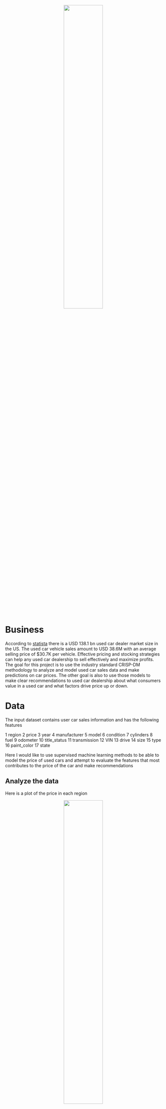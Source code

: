 <p align="center">
<img src = images/used-car.jpg width = 50%/>
</p>

# Business
According to [statista](https://www.statista.com/topics/9879/used-vehicles-in-the-united-states/#topicOverview) there is a USD 138.1 bn used car dealer market size in the US. The used car vehicle sales amount to USD 38.6M with an average selling price of \$30.7K per vehicle. Effective pricing and stocking strategies can help any used car dealership to sell effectively and maximize profits.
The goal for this project is to use the industry standard CRISP-DM methodology to analyze and model used car sales data and make predictions on car prices. The other goal is also to use those models to make clear recommendations to used car dealership about what consumers value in a used car and what factors drive price up or down.

# Data
The input dataset contains user car sales information and has the following features

 1   region
 2   price
 3   year
 4   manufacturer
 5   model
 6   condition
 7   cylinders
 8   fuel
 9   odometer
 10  title_status
 11  transmission
 12  VIN
 13  drive
 14  size
 15  type
 16  paint_color
 17  state

Here I would like to use supervised machine learning methods to be able to model the price of used cars and attempt to evaluate the features that most contributes to the price of the car and make recommendations

## Analyze the data

Here is a plot of the price in each region
<p align="center">
<img src = images/price-scatter.png width = 50%/>
</p>

This clearly shows outlier in the data. Eliminating the outliers in the price and analyzing further

#### Observation:
- Maximum sales happens for the lower priced cars. The 75th percentile is at $25990
- The average odometer reading is about 98000 miles

Lets analyze the histograms of the important features
<p align="center">
<img src = images/price-hist.png width = 100%/>
<img src = images/year-hist.png width = 100%/>
<img src = images/region-hist.png width = 100%/>
<img src = images/manu-hist.png width = 100%/>
<img src = images/fuel-hist.png width = 100%/>
<img src = images/odo-hist.png width = 100%/>
<img src = images/tran-hist.png width = 100%/>
<img src = images/type-hist.png width = 100%/>
</p>

#### Observation
- There is more sales on newer cars. This may be due to higher inventory of such cars
- There are no clear patterns for regions. Certain regions have more sale than others.
- Ford, Toyota and chevrolet are popular manufacturers
- Gas cars are more popular than other types
- Lower odometer cars are more preferred
- Automatic transmission seems to be the preferred choice
- Sedans, SUV, followed by pickups have the highest sale over other types.

Lets try to further analyze the type and transmission spread for the price

<p float="left">
 <img src = images/date-price-type-joint.png width = 500/>
 <img src = images/date-price-type-joint.png width = 500/>
</p>

#### Observation
- Among the newer cars the SUV and sedan type appears to be the dominant type.
- Among the newer cars, the pickups and trucks seem be higher priced
- Automatic transmission seems be the majority of the sales
- Manual and Automatic transmission has a lower average price than other transmission

## Recent trends

<p align="center">
<img src = images/price-box.png width = 100%/>
<img src = images/transmission-price-box.png width = 100%/>
<img src = images/type-price-box.png width = 100%/>
<img src = images/manu-price-box.png width = 100%/>
</p>

## Data Preparation
The following transformations had to be done on the data

- The following features were dropped and not included in the modeling
  * id
  * VIN
  * state
  * region
- About 40% of cylinders data dn 41% of condition data was missing. Hence drop them
- About 71% of size data was missing. Hence drop it.
- Clean up rows that did not have data against it for remaining features

Used one hot encoding for the following categorical features

  * manufacturer
  * fuel
  * transmission
  * typ


#### NOTE
The number of features are very high. But since our ultimage goal is to understand what factors/features drive up or down the cost,
it is better not to perform a PCA. This is because PCA would remove our ability to explain how the target moves with respect to the input features. It makes inference harder.

## Modeling

Built the following two models
1. A simple Linear Regression model
2. A Ridge model and a corresponding Grid search to find out optimal hyper parameters

#### NOTE
I decided to avoid Polynomial Features as the dimension was high already

#### Scores for Linear Regression

```
 MSE Train = 119918160.71220581
 MSE Test  = 120247164.59735604
 R2 Train  = 0.37970424618253873
 R2 Train  = 0.3782493672729581
```

#### Scores for Ridge Regression

```
 MSE Train = 119938066.0087205
 MSE Test  = 120119560.2995357
 R2 Train  = 0.3796012828712837
 R2 Train  = 0.37890915873809705
```

The alpha value of '1.0' was the best in the GridSearch

This indicates that the fit is not that great for Ridge either. I think the quality of the input data may not be that great.

# Evaluation

To evaluate the model and to infer from it, I did the following

1. Look at Permutation Importance of the various features

    The following features most contribute to the fitted model (in this order)

```
        year         0.177 +/-  0.001
        type_sedan   0.058 +/-  0.000
        type_pickup  0.048 +/-  0.000
        transmission_other 0.032 +/-  0.000
        type_truck   0.021 +/-  0.000
        transmission_automatic 0.020 +/-  0.000
        odometer     0.019 +/-  0.000
```

2. Examine the coeficients

####Observation
The coefficients with the highest negative value is the following. This indicates decrease in price for one unit change in the predictor, while holding others constant


```
    Manufacturer ferrari
    Manufacturer Harley Davidson
    Manufacturer Fiat
    Manufaccturer Saturn
```

The coefficients indicate that the following predictors drive price up (in the order listed below)

```
    Manufacturer Tesla
    Manufacturer Datsun
    Manufacturer Porsche
    Manufacturer Rover
    Type Pickup
```

# Deployment and Final Recommendation

#### Here are some high level observations

- Maximum sales happen for the lower priced cars. The 75th percentile is at $25990
- The average odometer reading is about 98000 miles
- There is more sales on newer cars. This may be due to higher inventory of such cars
- There are no clear patterns for regions. Certain regions have more sale than others.
- Ford, Toyota and chevrolet are popular manufacturers
- Gas cars are more popular than other types
- Lower odometer cars are more preferred
- Automatic transmission seems to be the preferred choice
- Sedans, SUV, followed by pickups have the highest sale over other types.
- Among the newer cars the 'other' type appears to be the dominant type.
- Among the newer cars, the pickups and trucks seem be higher priced
- Manual transmission seems be the majority of the sales
- Manual transmission has a lower average price than Automatic transmission at all times.
- The median price of newer cars are in general higher. There is some anamoly for 2022 year cars.
- There is a larger variation in the price for newer cars
- Van and pickup pricess are higher in general than other types

#### The features the most contribute to the price changing are
- Year of the car
- Sedan type
- Pickup type
- Other transmission type
- Truck type
- Odometer value

#### The following Manufactures contribute to maximum lowering of the price (in the order listed)

  * Manufacturer ferrari
  * Manufacturer Harley Davidson
  * Manufacturer Fiat
  * Manufacturer Saturn

#### The following predictors drive price up (in the order listed below)

  * Manufacturer Tesla
  * Manufacturer Datsun
  * Manufacturer Porsche
  * Manufacturer Rover
  * Type Pickup

#### Recommendation: 
1. Stocking Ferrri, Harley, Fiat or Saturn may not be very good for the dealership
2. Stocking Tesla, Datsun, Porsche, rover and any Pickup type cars in general is good for the dealership as it drives price up and could make be more profitable.
3. Automatic cars are better for sales in general
